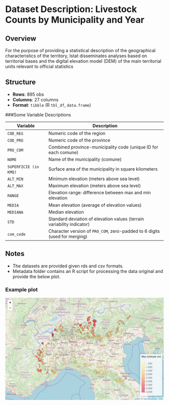 # Dataset Description: Livestock Counts by Municipality and Year

## Overview

For the purpose of providing a statistical description of the geographical characteristics of the territory, Istat disseminates analyses based on territorial bases and the digital elevation model (DEM) of the main territorial units relevant to official statistics

## Structure 

- **Rows**: 895 obs
- **Columns**: 27 columns
- **Format**: `tibble` (R `tbl_df`, `data.frame`)


###Some Variable Descriptions

| Variable              | Description                                                                 |
|-----------------------|-----------------------------------------------------------------------------|
| `COD_REG`             | Numeric code of the region                                                  |
| `COD_PRO`             | Numeric code of the province                                                |
| `PRO_COM`             | Combined province-municipality code (unique ID for each comune)            |
| `NOME`                | Name of the municipality (comune)                                           |
| `SUPERFICIE (in KMQ)` | Surface area of the municipality in square kilometers                       |
| `ALT_MIN`             | Minimum elevation (meters above sea level)                                 |
| `ALT_MAX`             | Maximum elevation (meters above sea level)                                 |
| `RANGE`               | Elevation range: difference between max and min elevation                   |
| `MEDIA`               | Mean elevation (average of elevation values)                                |
| `MEDIANA`             | Median elevation                                                            |
| `STD`                 | Standard deviation of elevation values (terrain variability indicator)      |
| `com_code`            | Character version of `PRO_COM`, zero-padded to 6 digits (used for merging)  |

## Notes

- The datasets are provided given rds and csv formats.
- Metadata folder contains an R script for processing the data original and provide the below plot.
    
### Example plot

![Alt text](Rplot.png)


